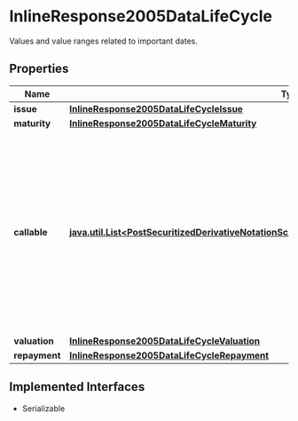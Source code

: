 

# InlineResponse2005DataLifeCycle

Values and value ranges related to important dates.

## Properties

Name | Type | Description | Notes
------------ | ------------- | ------------- | -------------
**issue** | [**InlineResponse2005DataLifeCycleIssue**](InlineResponse2005DataLifeCycleIssue.md) |  |  [optional]
**maturity** | [**InlineResponse2005DataLifeCycleMaturity**](InlineResponse2005DataLifeCycleMaturity.md) |  |  [optional]
**callable** | [**java.util.List&lt;PostSecuritizedDerivativeNotationScreenerValueRangesGetDataLifeCycleCallableItems&gt;**](PostSecuritizedDerivativeNotationScreenerValueRangesGetDataLifeCycleCallableItems.md) | Indicates whether callable and non-callable securitized derivatives are among the results. A callable securitized derivative is one that may be redeemed by the issuer prior to maturity. |  [optional]
**valuation** | [**InlineResponse2005DataLifeCycleValuation**](InlineResponse2005DataLifeCycleValuation.md) |  |  [optional]
**repayment** | [**InlineResponse2005DataLifeCycleRepayment**](InlineResponse2005DataLifeCycleRepayment.md) |  |  [optional]


## Implemented Interfaces

* Serializable


